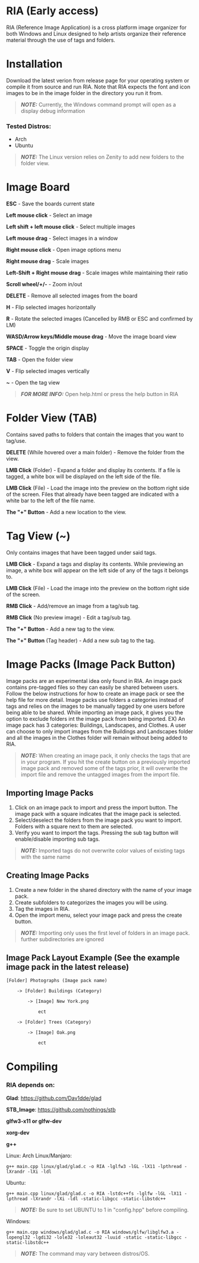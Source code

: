# RIA (Early access)
RIA (Reference Image Application) is a cross platform image organizer for both Windows and Linux designed to help artists organize their reference material through the use of tags and folders. 

# Installation
Download the latest verion from release page for your operating system or compile it from source and run RIA. Note that RIA expects the font and icon images to be in the image folder in the directory you run it from.
> **_NOTE:_** Currently, the Windows command prompt will open as a display debug information

### Tested Distros:
- Arch
- Ubuntu

> **_NOTE:_** The Linux version relies on Zenity to add new folders to the folder view.

# Image Board

**ESC** - Save the boards current state

**Left mouse click** - Select an image

**Left shift + left mouse click** - Select multiple images

**Left mouse drag** - Select images in a window

**Right mouse click** - Open image options menu

**Right mouse drag** - Scale images

**Left-Shift + Right mouse drag** - Scale images while maintaining their ratio

**Scroll wheel/+/-** - Zoom in/out

**DELETE** - Remove all selected images from the board

**H** - Flip selected images horizontally

**R** - Rotate the selected images (Cancelled by RMB or ESC and confirmed by LM)

**WASD/Arrow keys/Middle mouse drag** - Move the image board view

**SPACE** - Toggle the origin display

**TAB** - Open the folder view

**V** - Flip selected images vertically

**~** - Open the tag view

> **_FOR MORE INFO:_** Open help.html or press the help button in RIA


# Folder View (**TAB**)
Contains saved paths to folders that contain the images that you want to tag/use.

**DELETE** (While hovered over a main folder) - Remove the folder from the view.

**LMB Click** (Folder) - Expand a folder and display its contents. If a file is tagged, a white box will be displayed on the left side of the file.

**LMB Click** (File) - Load the image into the preview on the bottom right side of the screen. Files that already have been tagged are indicated with a white bar to the left of the file name.

**The "+" Button**  - Add a new location to the view. 

# Tag View (**~**)
Only contains images that have been tagged under said tags.


**LMB Click** - Expand a tags and display its contents. While previewing an image, a white box will appear on the left side of any of the tags it belongs to.

**LMB Click** (File) - Load the image into the preview on the bottom right side of the screen.

**RMB Click** - Add/remove an image from a tag/sub tag.

**RMB Click** (No preview image) - Edit a tag/sub tag.

**The "+" Button** - Add a new tag to the view.

**The "+" Button** (Tag header) - Add a new sub tag to the tag.

# Image Packs (**Image Pack Button**)
Image packs are an experimental idea only found in RIA. An image pack contains pre-tagged files so they can easily be shared between users. Follow the below instructions for how to create an image pack or see the help file for more detail. Image packs use folders a categories instead of tags and relies on the images to be manually tagged by one users before being able to be shared. While importing an image pack, it gives you the option to exclude folders int the image pack from being imported. EX) An image pack has 3 categories: Buildings, Landscapes, and Clothes. A user can choose to only import images from the Buildings and Landscapes folder and all the images in the Clothes folder will remain without being added to RIA. 
> **_NOTE:_**  When creating an image pack, it only checks the tags that are in your program. If you hit the create button on a previously imported image pack and removed some of the tags prior, it will overwrite the import file and remove the untagged images from the import file.

Importing Image Packs
---------
1) Click on an image pack to import and press the import button. The image pack with a square indicates that the image pack is selected.
2) Select/deselect the folders from the image pack you want to import. Folders with a square next to them are selected. 
3) Verify you want to import the tags. Pressing the sub tag button will enable/disable importing sub tags.
> **_NOTE:_**  Imported tags do not overwrite color values of existing tags with the same name

Creating Image Packs
--------
1) Create a new folder in the shared directory with the name of your image pack.
2) Create subfolders to categorizes the images you will be using.
3) Tag the images in RIA.
4) Open the import menu, select your image pack and press the create button. 
> **_NOTE:_**  Importing only uses the first level of folders in an image pack. further subdirectories are ignored

Image Pack Layout Example (See the example image pack in the latest release)
------------------
```
[Folder] Photographs (Image pack name)

	-> [Folder] Buildings (Category)
 
		-> [Image] New York.png
  
			ect
   
	-> [Folder] Trees (Category)
 
		-> [Image] Oak.png
  
			ect
```


# Compiling

### RIA depends on:

**Glad**: https://github.com/Dav1dde/glad

**STB_Image**: https://github.com/nothings/stb

**glfw3-x11 or glfw-dev**

**xorg-dev**

**g++**



Linux:
Arch Linux/Manjaro:
```
g++ main.cpp linux/glad/glad.c -o RIA -lglfw3 -lGL -lX11 -lpthread -lXrandr -lXi -ldl
```
Ubuntu:
```
g++ main.cpp linux/glad/glad.c -o RIA -lstdc++fs -lglfw -lGL -lX11 -lpthread -lXrandr -lXi -ldl -static-libgcc -static-libstdc++
```
> **_NOTE:_**  Be sure to set UBUNTU to 1 in "config.hpp" before compiling.

Windows:
```
g++ main.cpp windows/glad/glad.c -o RIA windows/glfw/libglfw3.a -lopengl32 -lgdi32 -lole32 -loleaut32 -luuid -static -static-libgcc -static-libstdc++
```

> **_NOTE:_**  The command may vary between distros/OS. 

